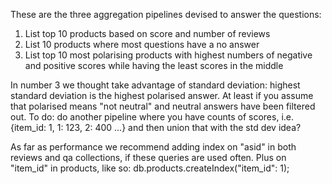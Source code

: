 These are the three aggregation pipelines devised to answer the questions:

1. List top 10 products based on score and number of reviews
2. List 10 products where most questions have a no answer
3. List top 10 most polarising products with highest numbers of negative and positive scores while having the least scores in the middle
 
In number 3 we thought take advantage of standard deviation: highest standard deviation is the highest polarised answer. At least if you assume that polarised means "not neutral" and neutral answers have been filtered out. To do: do another pipeline where you have counts of scores, i.e. {item_id: 1, 1: 123, 2: 400 ...} and then union that with the std dev idea?


As far as performance we recommend adding index on "asid" in both reviews and qa collections, if these queries are used often. Plus on "item_id" in products, like so: db.products.createIndex("item_id": 1);
